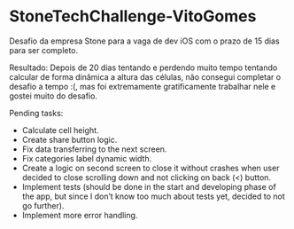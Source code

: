 # StoneTechChallenge-VitoGomes  
Desafio da empresa Stone para a vaga de dev iOS com o prazo de 15 dias para ser completo.  
  
Resultado: Depois de 20 dias tentando e perdendo muito tempo tentando calcular de forma dinâmica a altura das células, não consegui completar o desafio a tempo :(, mas foi extremamente gratificamente trabalhar nele e gostei muito do desafio.  
  
Pending tasks:  
  
- Calculate cell height.  
- Create share button logic.  
- Fix data transferring to the next screen.  
- Fix categories label dynamic width.  
- Create a logic on second screen to close it without crashes when user decided to close scrolling down and not clicking on back (<) button.  
- Implement tests (should be done in the start and developing phase of the app, but since I don’t know too much about tests yet, decided to not go further).  
- Implement more error handling.
